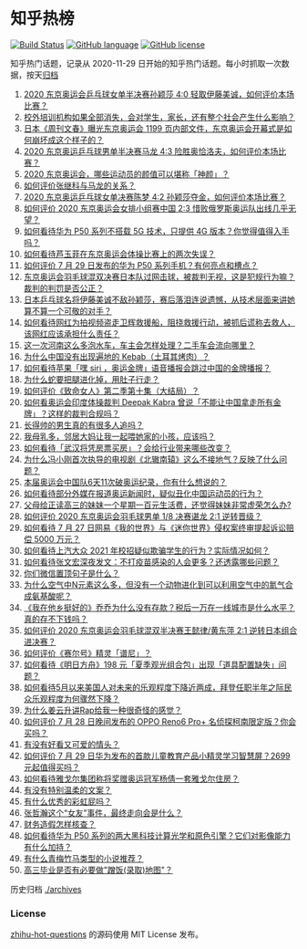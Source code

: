 # 知乎热榜
[![Build Status](https://github.com/ToWeLong/zhihu-hot-questions/workflows/CI/badge.svg)](https://github.com/ToWeLong/zhihu-hot-questions/actions)
[![GitHub language](https://img.shields.io/badge/language-golang-orange.svg)](https://golang.org/)
[![GitHub license](https://img.shields.io/github/license/ToWeLong/zhihu-hot-questions)](https://github.com/ToWeLong/zhihu-hot-questions/blob/main/LICENSE)

知乎热门话题，记录从 2020-11-29 日开始的知乎热门话题。每小时抓取一次数据，按天[归档](./archives)

<!-- BEGIN -->

1. [2020 东京奥运会乒乓球女单半决赛孙颖莎 4:0 轻取伊藤美诚，如何评价本场比赛？](https://www.zhihu.com/question/475772055)
1. [校外培训机构如果全部消失，会对学生，家长，还有整个社会产生什么影响？](https://www.zhihu.com/question/385950125)
1. [日本《周刊文春》曝光东京奥运会 1199 页内部文件，东京奥运会开幕式是如何崩坏成这个样子的？](https://www.zhihu.com/question/475755259)
1. [2020 东京奥运乒乓球男单半决赛马龙 4:3 险胜奥恰洛夫，如何评价本场比赛？](https://www.zhihu.com/question/475842893)
1. [2020 东京奥运会，哪些运动员的颜值可以堪称「神颜」？](https://www.zhihu.com/question/474365779)
1. [如何评价张继科与马龙的关系？](https://www.zhihu.com/question/52471002)
1. [2020 东京奥运乒乓球女单决赛陈梦 4:2 孙颖莎夺金，如何评价本场比赛？](https://www.zhihu.com/question/475904630)
1. [如何评价 2020 东京奥运会女排小组赛中国 2:3 惜败俄罗斯奥运队出线几乎无望？](https://www.zhihu.com/question/475839694)
1. [如何看待华为 P50 系列不搭载 5G 技术，只提供 4G 版本？你觉得值得入手吗？](https://www.zhihu.com/question/475912010)
1. [如何看待芦玉菲在东京奥运会体操比赛上的两次失误？](https://www.zhihu.com/question/475410982)
1. [如何评价 7 月 29 日发布的华为 P50 系列手机？有何亮点和槽点？](https://www.zhihu.com/question/475896893)
1. [东京奥运会羽毛球混双决赛日本队过网击球，被裁判无视，这是犯规行为嘛？裁判的判罚是否公正？](https://www.zhihu.com/question/475764294)
1. [日本乒乓球名将伊藤美诚不敌孙颖莎，赛后落泪连说遗憾，从技术层面来讲她算不算一个可敬的对手？](https://www.zhihu.com/question/475817128)
1. [如何看待网红为拍视频盗走卫辉救援船，阻挠救援行动，被抓后谎称去救人，该网红应该承担什么责任？](https://www.zhihu.com/question/475789969)
1. [这一次河南这么多泡水车，车主会怎样处理？二手车会流向哪里？](https://www.zhihu.com/question/474074391)
1. [为什么中国没有出现遍地的 Kebab（土耳其烤肉）？](https://www.zhihu.com/question/33937466)
1. [如何看待苹果「嘿 siri ，奥运金牌」语音播报会跳过中国的金牌播报？](https://www.zhihu.com/question/475550484)
1. [为什么蛇要把腿进化掉，用肚子行走？](https://www.zhihu.com/question/457795798)
1. [如何评价《致命女人》第二季第十集（大结局）？](https://www.zhihu.com/question/475822047)
1. [如何看奥运会印度体操裁判 Deepak Kabra 曾说「不能让中国拿走所有金牌」？这样的裁判合规吗？](https://www.zhihu.com/question/475696213)
1. [长得帅的男生真的有很多人追吗？](https://www.zhihu.com/question/466307046)
1. [我母乳多，邻居大妈让我一起喂她家的小孩，应该吗？](https://www.zhihu.com/question/471842469)
1. [如何看待「武汉将凭房票买房」？会给行业带来哪些改变？](https://www.zhihu.com/question/475766858)
1. [为什么冯小刚首次执导的电视剧《北辙南辕》这么不接地气？反映了什么问题？](https://www.zhihu.com/question/472154766)
1. [本届奥运会中国队6天11次破奥运纪录，你有什么想说的？](https://www.zhihu.com/question/475898680)
1. [如何看待部分外媒在报道奥运新闻时，疑似丑化中国运动员的行为？](https://www.zhihu.com/question/474786161)
1. [父母给正读高三的妹妹一个星期一百元生活费，还觉得妹妹非常虚荣怎么办?](https://www.zhihu.com/question/421152141)
1. [如何评价 2020 东京奥运会羽毛球男单 1/8 决赛谌龙 2:1 逆转晋级？](https://www.zhihu.com/question/475908486)
1. [如何看待 7 月 27 日网易《我的世界》与《迷你世界》侵权案终审提起诉讼赔偿 5000 万元？](https://www.zhihu.com/question/475525004)
1. [如何看待上汽大众 2021 年校招疑似欺骗学生的行为？实际情况如何？](https://www.zhihu.com/question/475576085)
1. [如何看待张文宏深夜发文：不打疫苗感染的人会更多？还透露哪些问题？](https://www.zhihu.com/question/475729775)
1. [你们微信置顶句子是什么？](https://www.zhihu.com/question/353636992)
1. [为什么空气中N元素这么多，但没有一个动物进化到可以利用空气中的氮气合成氨基酸呢？](https://www.zhihu.com/question/454756159)
1. [《我在他乡挺好的》乔乔为什么没有存款？税后一万在一线城市是什么水平？真的存不下钱吗？](https://www.zhihu.com/question/475247793)
1. [如何评价 2020 东京奥运会羽毛球混双半决赛王懿律/黄东萍 2:1 逆转日本组合进决赛？](https://www.zhihu.com/question/475724443)
1. [如何评价《赛尔号》精灵「谱尼」？](https://www.zhihu.com/question/310626943)
1. [如何看待《明日方舟》198 元「夏季观光组合包」出现「道具配置缺失」问题？](https://www.zhihu.com/question/475890135)
1. [如何看待5月以来美国人对未来的乐观程度下降近两成，拜登任职半年之际民众乐观程度为何骤然下降？](https://www.zhihu.com/question/475023942)
1. [为什么姜云升讲Rap给我一种很奇怪的感觉？](https://www.zhihu.com/question/470556249)
1. [如何评价 7 月 28 日晚间发布的 OPPO Reno6 Pro+ 名侦探柯南限定版？你会买吗？](https://www.zhihu.com/question/475526069)
1. [有没有好看又可爱的情头？](https://www.zhihu.com/question/438709941)
1. [如何评价 7 月 29 日华为发布的首款儿童教育产品小精灵学习智慧屏？2699 元起值得买吗？](https://www.zhihu.com/question/475910319)
1. [如何看待雅戈尔集团称将奖赠奥运冠军杨倩一套雅戈尔住房？](https://www.zhihu.com/question/475295335)
1. [有没有特别温柔的文案？](https://www.zhihu.com/question/376822866)
1. [有什么优秀的彩虹屁吗？](https://www.zhihu.com/question/313455842)
1. [张哲瀚这个“女友”事件，最终走向会是什么？](https://www.zhihu.com/question/474948298)
1. [财务造假怎样核查？](https://www.zhihu.com/question/435611597)
1. [如何看待华为 P50 系列的两大黑科技计算光学和原色引擎？它们对影像能力有什么加持？](https://www.zhihu.com/question/475903131)
1. [有什么青梅竹马类型的小说推荐？](https://www.zhihu.com/question/266632758)
1. [高三毕业是否有必要做"蹭饭(录取)地图"？](https://www.zhihu.com/question/412986543)

<!-- END -->

历史归档 [./archives](./archives)


### License
[zhihu-hot-questions](https://github.com/towelong/zhihu-hot-questions) 的源码使用 MIT License 发布。